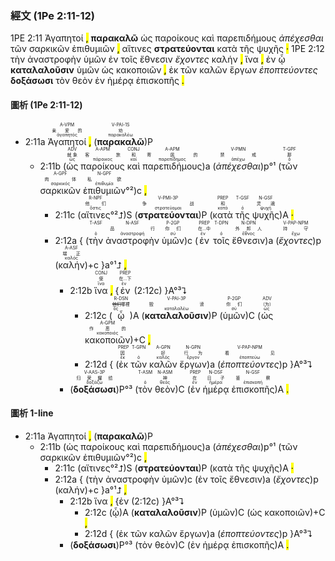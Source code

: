  ### 經文 (1Pe 2:11-12)

1PE 2:11 <span title="A-VPM&#10;亲爱的&#10;ἀγαπητός">Ἀγαπητοί</span> <mark class="pm">,</mark> <span title="V-PAI-1S&#10;劝&#10;παρακαλέω"><strong>παρακαλῶ</strong></span> <span title="ADV&#10;就象&#10;ὡς">ὡς</span> <span title="A-APM&#10;客旅&#10;πάροικος">παροίκους</span> <span title="CONJ&#10;和&#10;καί">καὶ</span> <span title="A-APM&#10;寄居的&#10;παρεπίδημος">παρεπιδήμους</span> <span title="V-PMN&#10;禁戒&#10;ἀπέχω"><em>ἀπέχεσθαι</em></span> <span title="T-GPF&#10;那&#10;ὁ">τῶν</span> <span title="A-GPF&#10;肉体&#10;σαρκικός">σαρκικῶν</span> <span title="N-GPF&#10;私欲&#10;ἐπιθυμία">ἐπιθυμιῶν</span> <mark class="pm">,</mark> <span title="R-NPF&#10;&#10;ὅστις">αἵτινες</span> <span title="V-PMI-3P&#10;争战&#10;στρατεύομαι"><strong>στρατεύονται</strong></span> <span title="PREP&#10;和&#10;κατά">κατὰ</span> <span title="T-GSF&#10;&#10;ὁ">τῆς</span> <span title="N-GSF&#10;灵魂&#10;ψυχή">ψυχῆς</span> <mark class="pm">·</mark> 1PE 2:12 <span title="T-ASF&#10;&#10;ὁ">τὴν</span> <span title="N-ASF&#10;品行&#10;ἀναστροφή">ἀναστροφὴν</span> <span title="P-2GP&#10;你们&#10;σύ">ὑμῶν</span> <span title="PREP&#10;在...中&#10;ἐν">ἐν</span> <span title="T-DPN&#10;&#10;ὁ">τοῖς</span> <span title="N-DPN&#10;外邦人&#10;ἔθνος">ἔθνεσιν</span> <span title="V-PAP-NPM&#10;持守&#10;ἔχω"><em>ἔχοντες</em></span> <span title="A-ASF&#10;端正&#10;καλός">καλήν</span> <mark class="pm">,</mark> <span title="CONJ&#10;使&#10;ἵνα">ἵνα</span> <mark class="pm">,</mark> <span title="PREP&#10;在...下&#10;ἐν">ἐν</span> <span title="R-DSN&#10;他们&#10;ὅς">ᾧ</span> <span title="V-PAI-3P&#10;毁谤&#10;καταλαλέω"><strong>καταλαλοῦσιν</strong></span> <span title="P-2GP&#10;你们&#10;σύ">ὑμῶν</span> <span title="ADV&#10;（为）&#10;ὡς">ὡς</span> <span title="A-GPM&#10;作恶的&#10;κακοποιός">κακοποιῶν</span> <mark class="pm">,</mark> <span title="PREP&#10;因&#10;ἐκ">ἐκ</span> <span title="T-GPN&#10;&#10;ὁ">τῶν</span> <span title="A-GPN&#10;好&#10;καλός">καλῶν</span> <span title="N-GPN&#10;行为&#10;ἔργον">ἔργων</span> <span title="V-PAP-NPM&#10;看见&#10;ἐποπτεύω"><em>ἐποπτεύοντες</em></span> <span title="V-AAS-3P&#10;归荣耀给&#10;δοξάζω"><strong>δοξάσωσι</strong></span> <span title="T-ASM&#10;&#10;ὁ">τὸν</span> <span title="N-ASM&#10;神&#10;θεός">θεὸν</span> <span title="PREP&#10;在&#10;ἐν">ἐν</span> <span title="N-DSF&#10;日子&#10;ἡμέρα">ἡμέρᾳ</span> <span title="N-GSF&#10;鉴察&#10;ἐπισκοπή">ἐπισκοπῆς</span> <mark class="pm">.</mark> 

 #### 圖析 (1Pe 2:11-12)
 
- 2:11a <RUBY><ruby><ruby>Ἀγαπητοί<rt>ἀγαπητός</rt></ruby><rt>亲爱的</rt></ruby><rt>A-VPM</rt></RUBY> <mark class="pm">,</mark> (<RUBY><ruby><ruby><strong>παρακαλῶ</strong><rt>παρακαλέω</rt></ruby><rt>劝</rt></ruby><rt>V-PAI-1S</rt></RUBY>)P 
	- 2:11b (<RUBY><ruby><ruby>ὡς<rt>ὡς</rt></ruby><rt>就象</rt></ruby><rt>ADV</rt></RUBY> <RUBY><ruby><ruby>παροίκους<rt>πάροικος</rt></ruby><rt>客旅</rt></ruby><rt>A-APM</rt></RUBY> <RUBY><ruby><ruby>καὶ<rt>καί</rt></ruby><rt>和</rt></ruby><rt>CONJ</rt></RUBY> <RUBY><ruby><ruby>παρεπιδήμους<rt>παρεπίδημος</rt></ruby><rt>寄居的</rt></ruby><rt>A-APM</rt></RUBY>)a (<RUBY><ruby><ruby><em>ἀπέχεσθαι</em><rt>ἀπέχω</rt></ruby><rt>禁戒</rt></ruby><rt>V-PMN</rt></RUBY>)p°¹ (<RUBY><ruby><ruby>τῶν<rt>ὁ</rt></ruby><rt>那</rt></ruby><rt>T-GPF</rt></RUBY> <RUBY><ruby><ruby>σαρκικῶν<rt>σαρκικός</rt></ruby><rt>肉体</rt></ruby><rt>A-GPF</rt></RUBY> <RUBY><ruby><ruby>ἐπιθυμιῶν<rt>ἐπιθυμία</rt></ruby><rt>私欲</rt></ruby><rt>N-GPF</rt></RUBY>°²)c <mark class="pm">,</mark> 
		- 2:11c (<RUBY><ruby><ruby>αἵτινες<rt>ὅστις</rt></ruby><rt>他们</rt></ruby><rt>R-NPF</rt></RUBY>°²⮥)S (<RUBY><ruby><ruby><strong>στρατεύονται</strong><rt>στρατεύομαι</rt></ruby><rt>争战</rt></ruby><rt>V-PMI-3P</rt></RUBY>)P (<RUBY><ruby><ruby>κατὰ<rt>κατά</rt></ruby><rt>和</rt></ruby><rt>PREP</rt></RUBY> <RUBY><ruby><ruby>τῆς<rt>ὁ</rt></ruby><rt></rt></ruby><rt>T-GSF</rt></RUBY> <RUBY><ruby><ruby>ψυχῆς<rt>ψυχή</rt></ruby><rt>灵魂</rt></ruby><rt>N-GSF</rt></RUBY>)A <mark class="pm">·</mark> 
		- 2:12a { (<RUBY><ruby><ruby>τὴν<rt>ὁ</rt></ruby><rt></rt></ruby><rt>T-ASF</rt></RUBY> <RUBY><ruby><ruby>ἀναστροφὴν<rt>ἀναστροφή</rt></ruby><rt>品行</rt></ruby><rt>N-ASF</rt></RUBY> <RUBY><ruby><ruby>ὑμῶν<rt>σύ</rt></ruby><rt>你们</rt></ruby><rt>P-2GP</rt></RUBY>)c (<RUBY><ruby><ruby>ἐν<rt>ἐν</rt></ruby><rt>在...中</rt></ruby><rt>PREP</rt></RUBY> <RUBY><ruby><ruby>τοῖς<rt>ὁ</rt></ruby><rt></rt></ruby><rt>T-DPN</rt></RUBY> <RUBY><ruby><ruby>ἔθνεσιν<rt>ἔθνος</rt></ruby><rt>外邦人</rt></ruby><rt>N-DPN</rt></RUBY>)a (<RUBY><ruby><ruby><em>ἔχοντες</em><rt>ἔχω</rt></ruby><rt>持守</rt></ruby><rt>V-PAP-NPM</rt></RUBY>)p (<RUBY><ruby><ruby>καλήν<rt>καλός</rt></ruby><rt>端正</rt></ruby><rt>A-ASF</rt></RUBY>)+c }a°¹⮥ <mark class="pm">,</mark>
			- 2:12b <RUBY><ruby><ruby>ἵνα<rt>ἵνα</rt></ruby><rt>使</rt></ruby><rt>CONJ</rt></RUBY> <mark class="pm">,</mark> {<RUBY><ruby><ruby>ἐν<rt>ἐν</rt></ruby><rt>在...下</rt></ruby><rt>PREP</rt></RUBY> (2:12c) }A°³⮧
				- 2:12c (<RUBY><ruby><ruby>ᾧ<rt>ὅς</rt></ruby><rt><s>他们</s>哪裡</rt></ruby><rt>R-DSN</rt></RUBY>)A (<RUBY><ruby><ruby><strong>καταλαλοῦσιν</strong><rt>καταλαλέω</rt></ruby><rt>毁谤</rt></ruby><rt>V-PAI-3P</rt></RUBY>)P (<RUBY><ruby><ruby>ὑμῶν<rt>σύ</rt></ruby><rt>你们</rt></ruby><rt>P-2GP</rt></RUBY>)C (<RUBY><ruby><ruby>ὡς<rt>ὡς</rt></ruby><rt>（为）</rt></ruby><rt>ADV</rt></RUBY> <RUBY><ruby><ruby>κακοποιῶν<rt>κακοποιός</rt></ruby><rt>作恶的</rt></ruby><rt>A-GPM</rt></RUBY>)+C <mark class="pm">,</mark> 
				- 2:12d { (<RUBY><ruby><ruby>ἐκ<rt>ἐκ</rt></ruby><rt>因</rt></ruby><rt>PREP</rt></RUBY> <RUBY><ruby><ruby>τῶν<rt>ὁ</rt></ruby><rt></rt></ruby><rt>T-GPN</rt></RUBY> <RUBY><ruby><ruby>καλῶν<rt>καλός</rt></ruby><rt>好</rt></ruby><rt>A-GPN</rt></RUBY> <RUBY><ruby><ruby>ἔργων<rt>ἔργον</rt></ruby><rt>行为</rt></ruby><rt>N-GPN</rt></RUBY>)a (<RUBY><ruby><ruby><em>ἐποπτεύοντες</em><rt>ἐποπτεύω</rt></ruby><rt>看见</rt></ruby><rt>V-PAP-NPM</rt></RUBY>)p }A°³⮧ 
			- (<RUBY><ruby><ruby><strong>δοξάσωσι</strong><rt>δοξάζω</rt></ruby><rt>归荣耀给</rt></ruby><rt>V-AAS-3P</rt></RUBY>)P°³ (<RUBY><ruby><ruby>τὸν<rt>ὁ</rt></ruby><rt></rt></ruby><rt>T-ASM</rt></RUBY> <RUBY><ruby><ruby>θεὸν<rt>θεός</rt></ruby><rt>神</rt></ruby><rt>N-ASM</rt></RUBY>)C (<RUBY><ruby><ruby>ἐν<rt>ἐν</rt></ruby><rt>在</rt></ruby><rt>PREP</rt></RUBY> <RUBY><ruby><ruby>ἡμέρᾳ<rt>ἡμέρα</rt></ruby><rt>日子</rt></ruby><rt>N-DSF</rt></RUBY> <RUBY><ruby><ruby>ἐπισκοπῆς<rt>ἐπισκοπή</rt></ruby><rt>鉴察</rt></ruby><rt>N-GSF</rt></RUBY>)A <mark class="pm">.</mark> 

#### 圖析 1-line



- 2:11a <span title="A-VPM&#10;亲爱的&#10;ἀγαπητός">Ἀγαπητοί</span> <mark class="pm">,</mark> (<span title="V-PAI-1S&#10;劝&#10;παρακαλέω"><strong>παρακαλῶ</strong></span>)P 
	- 2:11b (<span title="ADV&#10;就象&#10;ὡς">ὡς</span> <span title="A-APM&#10;客旅&#10;πάροικος">παροίκους</span> <span title="CONJ&#10;和&#10;καί">καὶ</span> <span title="A-APM&#10;寄居的&#10;παρεπίδημος">παρεπιδήμους</span>)a (<span title="V-PMN&#10;禁戒&#10;ἀπέχω"><em>ἀπέχεσθαι</em></span>)p°¹ (<span title="T-GPF&#10;那&#10;ὁ">τῶν</span> <span title="A-GPF&#10;肉体&#10;σαρκικός">σαρκικῶν</span> <span title="N-GPF&#10;私欲&#10;ἐπιθυμία">ἐπιθυμιῶν</span>°²)c <mark class="pm">,</mark> 
		- 2:11c (<span title="R-NPF&#10;他们&#10;ὅστις">αἵτινες</span>°²⮥)S (<span title="V-PMI-3P&#10;争战&#10;στρατεύομαι"><strong>στρατεύονται</strong></span>)P (<span title="PREP&#10;和&#10;κατά">κατὰ</span> <span title="T-GSF&#10;&#10;ὁ">τῆς</span> <span title="N-GSF&#10;灵魂&#10;ψυχή">ψυχῆς</span>)A <mark class="pm">·</mark> 
		- 2:12a { (<span title="T-ASF&#10;&#10;ὁ">τὴν</span> <span title="N-ASF&#10;品行&#10;ἀναστροφή">ἀναστροφὴν</span> <span title="P-2GP&#10;你们&#10;σύ">ὑμῶν</span>)c (<span title="PREP&#10;在...中&#10;ἐν">ἐν</span> <span title="T-DPN&#10;&#10;ὁ">τοῖς</span> <span title="N-DPN&#10;外邦人&#10;ἔθνος">ἔθνεσιν</span>)a (<span title="V-PAP-NPM&#10;持守&#10;ἔχω"><em>ἔχοντες</em></span>)p (<span title="A-ASF&#10;端正&#10;καλός">καλήν</span>)+c }a°¹⮥ <mark class="pm">,</mark>
			- 2:12b <span title="CONJ&#10;使&#10;ἵνα">ἵνα</span> <mark class="pm">,</mark> {<span title="PREP&#10;在...下&#10;ἐν">ἐν</span> (2:12c) }A°³⮧
				- 2:12c (<span title="R-DSN&#10;<s>他们</s>哪裡&#10;ὅς">ᾧ</span>)A (<span title="V-PAI-3P&#10;毁谤&#10;καταλαλέω"><strong>καταλαλοῦσιν</strong></span>)P (<span title="P-2GP&#10;你们&#10;σύ">ὑμῶν</span>)C (<span title="ADV&#10;（为）&#10;ὡς">ὡς</span> <span title="A-GPM&#10;作恶的&#10;κακοποιός">κακοποιῶν</span>)+C <mark class="pm">,</mark> 
				- 2:12d { (<span title="PREP&#10;因&#10;ἐκ">ἐκ</span> <span title="T-GPN&#10;&#10;ὁ">τῶν</span> <span title="A-GPN&#10;好&#10;καλός">καλῶν</span> <span title="N-GPN&#10;行为&#10;ἔργον">ἔργων</span>)a (<span title="V-PAP-NPM&#10;看见&#10;ἐποπτεύω"><em>ἐποπτεύοντες</em></span>)p }A°³⮧ 
			- (<span title="V-AAS-3P&#10;归荣耀给&#10;δοξάζω"><strong>δοξάσωσι</strong></span>)P°³ (<span title="T-ASM&#10;&#10;ὁ">τὸν</span> <span title="N-ASM&#10;神&#10;θεός">θεὸν</span>)C (<span title="PREP&#10;在&#10;ἐν">ἐν</span> <span title="N-DSF&#10;日子&#10;ἡμέρα">ἡμέρᾳ</span> <span title="N-GSF&#10;鉴察&#10;ἐπισκοπή">ἐπισκοπῆς</span>)A <mark class="pm">.</mark> 